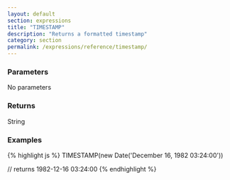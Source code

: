 ```yaml
---
layout: default
section: expressions
title: "TIMESTAMP"
description: "Returns a formatted timestamp"
category: section
permalink: /expressions/reference/timestamp/
---
```


### Parameters

No parameters

### Returns

String

### Examples

{% highlight js %}
TIMESTAMP(new Date('December 16, 1982 03:24:00'))

// returns 1982-12-16 03:24:00
{% endhighlight %}